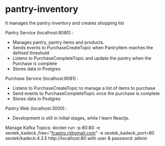 # pantry-inventory

It manages the pantry inventory and creates shopping list

Pantry Service (localhost:8080) :
  - Manages pantry, pantry items and products. 
  - Sends events to PurchaseCreateTopic when PantryItem reaches the defined threshold
  - Listens to PurchaseCompleteTopic and update the pantry when the Purchase is complete
  - Stores data in Postgres

Purchase Service (localhost:8081) :
  - Listens to PurchaseCreateTopic to manage a list of items to purchase
  - Send events to PurchaseCompleteTopic once the purchase is complete
  - Stores data in Postgres

Pantry Web (localhost:3000) :
  - Development is still in initial stages, while I learn Reactjs.
    











Manage Kafka Topics:
docker run -p 80:80 -e xeotek_kadeck_free="fcastro.rj@gmail.com" -e xeotek_kadeck_port=80 xeotek/kadeck:4.3.5
http://localhost:80
with user & password:
admin
